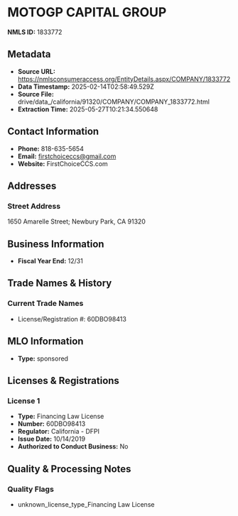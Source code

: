 # MOTOGP CAPITAL GROUP

**NMLS ID:** 1833772

## Metadata
- **Source URL:** https://nmlsconsumeraccess.org/EntityDetails.aspx/COMPANY/1833772
- **Data Timestamp:** 2025-02-14T02:58:49.529Z
- **Source File:** drive/data_/california/91320/COMPANY/COMPANY_1833772.html
- **Extraction Time:** 2025-05-27T10:21:34.550648

## Contact Information
- **Phone:** 818-635-5654
- **Email:** firstchoiceccs@gmail.com
- **Website:** FirstChoiceCCS.com

## Addresses
### Street Address
1650 Amarelle Street; Newbury Park, CA 91320

## Business Information
- **Fiscal Year End:** 12/31

## Trade Names & History
### Current Trade Names
- License/Registration #: 60DBO98413

## MLO Information
- **Type:** sponsored

## Licenses & Registrations

### License 1
- **Type:** Financing Law License
- **Number:** 60DBO98413
- **Regulator:** California - DFPI
- **Issue Date:** 10/14/2019
- **Authorized to Conduct Business:** No

## Quality & Processing Notes
### Quality Flags
- unknown_license_type_Financing Law License
